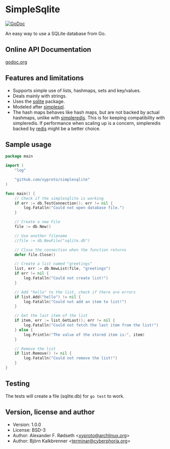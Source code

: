 SimpleSqlite
============

[![GoDoc](https://godoc.org/github.com/terminar/simplesqlite?status.svg)](http://godoc.org/github.com/terminar/simplesqlite)

An easy way to use a SQLite database from Go.

Online API Documentation
------------------------

[godoc.org](http://godoc.org/github.com/xyproto/simplesqlite)


Features and limitations
------------------------

* Supports simple use of lists, hashmaps, sets and key/values.
* Deals mainly with strings.
* Uses the [sqlite](https://github.com/mattn/go-sqlite3) package.
* Modeled after [simplesql](https://github.com/xyproto/simplemaria).
* The hash maps behaves like hash maps, but are not backed by actual hashmaps, unlike with [simpleredis](https://github.com/xyproto/simpleredis). This is for keeping compatibility with simpleredis. If performance when scaling up is a concern, simpleredis backed by [redis](https://redis.io) might be a better choice.


Sample usage
------------

~~~go
package main

import (
    "log"

    "github.com/xyproto/simplesqlite"
)

func main() {
    // Check if the simplesqlite is working
    if err := db.TestConnection(); err != nil {
        log.Fatalln("Could not open database file.")
    }

    // Create a new File
    file := db.New()

    // Use another filename
    //file := db.NewFile("sqlite.db")

    // Close the connection when the function returns
    defer file.Close()

    // Create a list named "greetings"
    list, err := db.NewList(file, "greetings")
    if err != nil {
        log.Fatalln("Could not create list!")
    }

    // Add "hello" to the list, check if there are errors
    if list.Add("hello") != nil {
        log.Fatalln("Could not add an item to list!")
    }

    // Get the last item of the list
    if item, err := list.GetLast(); err != nil {
        log.Fatalln("Could not fetch the last item from the list!")
    } else {
        log.Println("The value of the stored item is:", item)
    }

    // Remove the list
    if list.Remove() != nil {
        log.Fatalln("Could not remove the list!")
    }
}
~~~

Testing
-------

The tests will create a file (sqlite.db) for `go test` to work.

Version, license and author
---------------------------

* Version: 1.0.0
* License: BSD-3
* Author: Alexander F. Rødseth &lt;xyproto@archlinux.org&gt;
* Author: Björn Kalkbrenner &lt;terminar@cyberphoria.org&gt;
